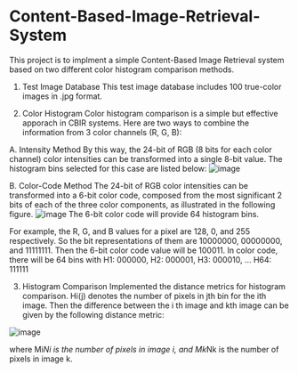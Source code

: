# Content-Based-Image-Retrieval-System
This project is to implment a simple Content-Based Image Retrieval system based on two
different color histogram comparison methods. 

1. Test Image Database
This test image database includes 100 true-color images in .jpg format.

2. Color Histogram
Color histogram comparison is a simple but effective apporach in CBIR systems.
Here are two ways to combine the information from 3 color channels (R, G, B):

  A. Intensity Method
  By this way, the 24-bit of RGB (8 bits for each color channel) color intensities
  can be transformed into a single 8-bit value. The histogram bins selected for
  this case are listed below:
  ![image](https://github.com/tampalloor/Content-Based-Image-Retrieval-System/assets/63935525/91252284-bfec-410f-b484-25fbd957b0f5)

  B. Color-Code Method
  The 24-bit of RGB color intensities can be transformed into a 6-bit color code,
  composed from the most significant 2 bits of each of the three color
  components, as illustrated in the following figure.
  ![image](https://github.com/tampalloor/Content-Based-Image-Retrieval-System/assets/63935525/a057fe2a-26ae-426f-87b7-3418989d73d1)
The 6-bit color code will provide 64 histogram bins.

For example, the R, G, and B values for a pixel are 128, 0, and 255 respectively. So the
bit representations of them are 10000000, 00000000, and 11111111. Then the 6-bit color
code value will be 100011.
In color code, there will be 64 bins with H1: 000000, H2: 000001, H3: 000010, … H64:
111111

3. Histogram Comparison
Implemented the distance metrics for histogram comparison. Hi(j)
denotes the number of pixels in jth bin for the ith image. Then the difference between
the i
th image and kth image can be given by the following distance metric:

![image](https://github.com/tampalloor/Content-Based-Image-Retrieval-System/assets/63935525/6c81b332-7cbe-4c7c-8cf9-c42b61609ab8)

where Mi*Ni is the number of pixels in image i, and Mk*Nk is the number of pixels in
image k.
